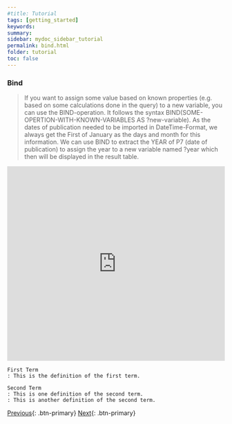 ```yaml
---
#title: Tutorial
tags: [getting_started]
keywords:
summary:
sidebar: mydoc_sidebar_tutorial
permalink: bind.html
folder: tutorial
toc: false
---
```


### **Bind**

> If you want to assign some value based on known properties (e.g. based on some calculations done in the query) to a new variable, you can use the BIND-operation. It follows the syntax BIND(SOME-OPERTION-WITH-KNOWN-VARIABLES AS ?new-variable).
> As the dates of publication needed to be imported in DateTime-Format, we always get the First of January as the days and month for this information. We can use BIND to extract the YEAR of P7 (date of publication) to assign the year to a new variable named ?year which then will be displayed in the result table.

<iframe class="" src="https://query.wikidata.org/#%23Locations%20of%20aviation%20accidents%0A%0ASELECT%20%3Fitem%20%3FitemLabel%20%3Fcoords%0AWHERE%0A%7B%0A%20%20%20%3Fitem%20wdt%3AP31%20wd%3AQ744913.%20%20%20%20%20%20%23%20item%20is%20an%20instance%20of%20an%20aviation%20accident%0A%20%20%20%3Fitem%20wdt%3AP625%20%3Fcoords.%20%20%20%20%20%20%20%20%23%20item%27s%20coordinates%20are%20collected%20by%20the%20%3Fcoords%20variable%0A%20%20SERVICE%20wikibase%3Alabel%20%7B%20bd%3AserviceParam%20wikibase%3Alanguage%20%22%5BAUTO_LANGUAGE%5D%2Cen%22.%20%7D%0A%7D" style="width:100%;max-width:100%;height:450px" frameborder="0"></iframe>

```
First Term
: This is the definition of the first term.

Second Term
: This is one definition of the second term.
: This is another definition of the second term.
```

[Previous](./union.html){: .btn-primary} [Next](./federated.html){: .btn-primary}

<!-- {% include links.html %} -->
